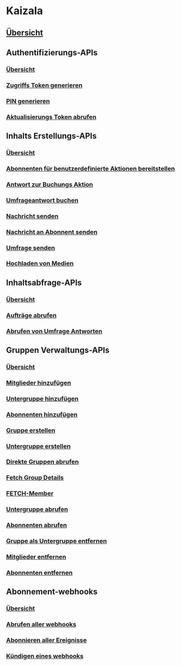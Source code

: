 # Kaizala
## [Übersicht](../docs-ref-index/index.md)
## Authentifizierungs-APIs
### [Übersicht](kaizala.microsoft.com/Authentication%20APIs.yml)
### [Zugriffs Token generieren](kaizala.microsoft.com/Authentication%20APIs/GenerateAccessToken.yml)
### [PIN generieren](kaizala.microsoft.com/Authentication%20APIs/GeneratePin.yml)
### [Aktualisierungs Token abrufen](kaizala.microsoft.com/Authentication%20APIs/GetRefreshToken.yml)
## Inhalts Erstellungs-APIs
### [Übersicht](kaizala.microsoft.com/Content%20Creation%20APIs.yml)
### [Abonnenten für benutzerdefinierte Aktionen bereitstellen](kaizala.microsoft.com/Content%20Creation%20APIs/PostCustomActionSubscriber.yml)
### [Antwort zur Buchungs Aktion](kaizala.microsoft.com/Content%20Creation%20APIs/PostingActionResponse.yml)
### [Umfrageantwort buchen](kaizala.microsoft.com/Content%20Creation%20APIs/PostingSurveyResponse.yml)
### [Nachricht senden](kaizala.microsoft.com/Content%20Creation%20APIs/SendMessage.yml)
### [Nachricht an Abonnent senden](kaizala.microsoft.com/Content%20Creation%20APIs/SendMessageToSubscriber.yml)
### [Umfrage senden](kaizala.microsoft.com/Content%20Creation%20APIs/SendSurvey.yml)
### [Hochladen von Medien](kaizala.microsoft.com/Content%20Creation%20APIs/UploadMedia.yml)
## Inhaltsabfrage-APIs
### [Übersicht](kaizala.microsoft.com/Content%20Query%20APIs.yml)
### [Aufträge abrufen](kaizala.microsoft.com/Content%20Query%20APIs/FetchJobs.yml)
### [Abrufen von Umfrage Antworten](kaizala.microsoft.com/Content%20Query%20APIs/FetchingSurveyResponses.yml)
## Gruppen Verwaltungs-APIs
### [Übersicht](kaizala.microsoft.com/Group%20Management%20APIs.yml)
### [Mitglieder hinzufügen](kaizala.microsoft.com/Group%20Management%20APIs/AddMembers.yml)
### [Untergruppe hinzufügen](kaizala.microsoft.com/Group%20Management%20APIs/AddSubgroup.yml)
### [Abonnenten hinzufügen](kaizala.microsoft.com/Group%20Management%20APIs/AddSubscribers.yml)
### [Gruppe erstellen](kaizala.microsoft.com/Group%20Management%20APIs/CreateGroup.yml)
### [Untergruppe erstellen](kaizala.microsoft.com/Group%20Management%20APIs/CreateSubgroup.yml)
### [Direkte Gruppen abrufen](kaizala.microsoft.com/Group%20Management%20APIs/FetchDirectGroups.yml)
### [Fetch Group Details](kaizala.microsoft.com/Group%20Management%20APIs/FetchGroupDetails.yml)
### [FETCH-Member](kaizala.microsoft.com/Group%20Management%20APIs/FetchMembers.yml)
### [Untergruppe abrufen](kaizala.microsoft.com/Group%20Management%20APIs/FetchSubgroup.yml)
### [Abonnenten abrufen](kaizala.microsoft.com/Group%20Management%20APIs/GetSubscribers.yml)
### [Gruppe als Untergruppe entfernen](kaizala.microsoft.com/Group%20Management%20APIs/RemoveGroupAsSubgroup.yml)
### [Mitglieder entfernen](kaizala.microsoft.com/Group%20Management%20APIs/RemoveMembers.yml)
### [Abonnenten entfernen](kaizala.microsoft.com/Group%20Management%20APIs/RemoveSubscribers.yml)
## Abonnement-webhooks
### [Übersicht](kaizala.microsoft.com/Subscription%20Webhooks.yml)
### [Abrufen aller webhooks](kaizala.microsoft.com/Subscription%20Webhooks/GetAllWebhooks.yml)
### [Abonnieren aller Ereignisse](kaizala.microsoft.com/Subscription%20Webhooks/SubscribeToAllEvents.yml)
### [Kündigen eines webhooks](kaizala.microsoft.com/Subscription%20Webhooks/UnsubscribingAWebhook.yml)
